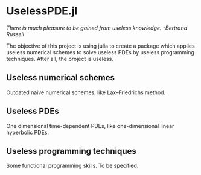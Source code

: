 # UselessPDE.jl

*There is much pleasure to be gained from useless knowledge. -Bertrand Russell*

The objective of this project is using julia to create a package which applies useless numerical schemes to solve useless PDEs by useless programming techniques. After all, the project is useless.

## Useless numerical schemes

Outdated naive numerical schemes, like Lax–Friedrichs method.

## Useless PDEs

One dimensional time-dependent PDEs, like one-dimensional linear hyperbolic PDEs.

## Useless programming techniques

Some functional programming skills. To be specified.

